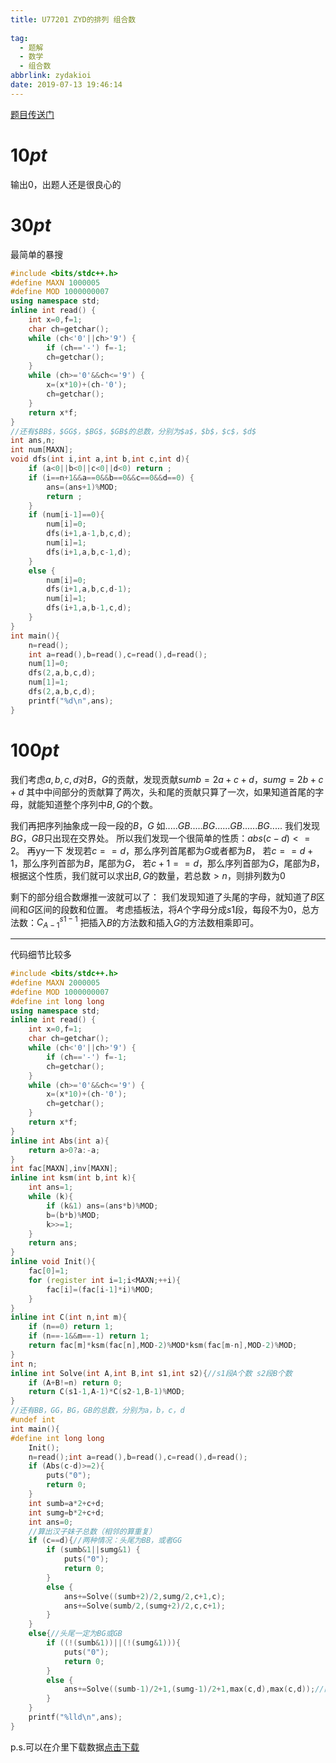 ```yaml
---
title: U77201 ZYD的排列 组合数
  
tag:
  - 题解
  - 数学
  - 组合数
abbrlink: zydakioi
date: 2019-07-13 19:46:14
---
```


[题目传送门](https://www.luogu.org/problemnew/show/U77201)

# $10pt$
输出$0$，出题人还是很良心的

# $30pt$
最简单的暴搜

```cpp
#include <bits/stdc++.h>
#define MAXN 1000005
#define MOD 1000000007
using namespace std;
inline int read() {
    int x=0,f=1;
    char ch=getchar();
    while (ch<'0'||ch>'9') {
        if (ch=='-') f=-1;
        ch=getchar();
    }
    while (ch>='0'&&ch<='9') {
        x=(x*10)+(ch-'0');
        ch=getchar();
    }
    return x*f;
}
//还有$BB$，$GG$，$BG$，$GB$的总数，分别为$a$，$b$，$c$，$d$
int ans,n;
int num[MAXN];
void dfs(int i,int a,int b,int c,int d){
    if (a<0||b<0||c<0||d<0) return ;
    if (i==n+1&&a==0&&b==0&&c==0&&d==0) {
        ans=(ans+1)%MOD;
        return ;
    }
    if (num[i-1]==0){
        num[i]=0;
        dfs(i+1,a-1,b,c,d);
        num[i]=1;
        dfs(i+1,a,b,c-1,d);
    }
    else {
        num[i]=0;
        dfs(i+1,a,b,c,d-1);
        num[i]=1;
        dfs(i+1,a,b-1,c,d);
    }
}
int main(){
    n=read();
    int a=read(),b=read(),c=read(),d=read();
    num[1]=0;
    dfs(2,a,b,c,d);
    num[1]=1;
    dfs(2,a,b,c,d);
    printf("%d\n",ans);
}
```

# $100pt$

我们考虑$a,b,c,d$对$B$，$G$的贡献，发现贡献$sumb=2a+c+d$，$sumg=2b+c+d$
其中中间部分的贡献算了两次，头和尾的贡献只算了一次，如果知道首尾的字母，就能知道整个序列中$B,G$的个数。

我们再把序列抽象成一段一段的$B$，$G$
如$.....GB.....BG......GB......BG.....$
我们发现$BG$，$GB$只出现在交界处。
所以我们发现一个很简单的性质：$abs(c-d)<=2$。
再yy一下
发现若$c==d$，那么序列首尾都为$G$或者都为$B$，
若$c==d+1$，那么序列首部为$B$，尾部为$G$，
若$c+1==d$，那么序列首部为$G$，尾部为$B$，
根据这个性质，我们就可以求出$B,G$的数量，若总数$>n$，则排列数为$0$

剩下的部分组合数爆推一波就可以了：
我们发现知道了头尾的字母，就知道了$B$区间和$G$区间的段数和位置。
考虑插板法，将$A$个字母分成$s1$段，每段不为$0$，总方法数：$C^{s1-1}_{A-1}$
把插入$B$的方法数和插入$G$的方法数相乘即可。

-----------------
代码细节比较多

```cpp
#include <bits/stdc++.h>
#define MAXN 2000005
#define MOD 1000000007
#define int long long
using namespace std;
inline int read() {
    int x=0,f=1;
    char ch=getchar();
    while (ch<'0'||ch>'9') {
        if (ch=='-') f=-1;
        ch=getchar();
    }
    while (ch>='0'&&ch<='9') {
        x=(x*10)+(ch-'0');
        ch=getchar();
    }
    return x*f;
}
inline int Abs(int a){
    return a>0?a:-a;
}
int fac[MAXN],inv[MAXN];
inline int ksm(int b,int k){
    int ans=1;
    while (k){
        if (k&1) ans=(ans*b)%MOD;
        b=(b*b)%MOD;
        k>>=1;
    }
    return ans;
}
inline void Init(){
    fac[0]=1;
    for (register int i=1;i<MAXN;++i){
        fac[i]=(fac[i-1]*i)%MOD;
    }
}
inline int C(int n,int m){
    if (n==0) return 1;
    if (n==-1&&m==-1) return 1;
    return fac[m]*ksm(fac[n],MOD-2)%MOD*ksm(fac[m-n],MOD-2)%MOD;
}
int n;
inline int Solve(int A,int B,int s1,int s2){//s1段A个数 s2段B个数
    if (A+B!=n) return 0; 
    return C(s1-1,A-1)*C(s2-1,B-1)%MOD;
}
//还有BB，GG，BG，GB的总数，分别为a，b，c，d
#undef int
int main(){
#define int long long
    Init();
    n=read();int a=read(),b=read(),c=read(),d=read();
    if (Abs(c-d)>=2){
        puts("0");
        return 0;
    }
    int sumb=a*2+c+d;
    int sumg=b*2+c+d;
    int ans=0;
    //算出汉子妹子总数（相邻的算重复）
    if (c==d){//两种情况：头尾为BB，或者GG
        if (sumb&1||sumg&1) {
            puts("0");
            return 0;
        }
        else {
            ans+=Solve((sumb+2)/2,sumg/2,c+1,c);
            ans+=Solve(sumb/2,(sumg+2)/2,c,c+1);
        }
    }
    else{//头尾一定为BG或GB
        if ((!(sumb&1))||(!(sumg&1))){
            puts("0");
            return 0;
        }
        else {
            ans+=Solve((sumb-1)/2+1,(sumg-1)/2+1,max(c,d),max(c,d));//两种情况合起来写
        }
    }
    printf("%lld\n",ans);
}
```

p.s.可以在介里下载数据[点击下载](/download/data.zip")